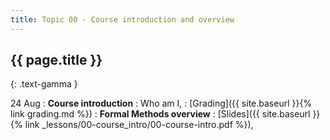 ```yaml
---
title: Topic 00 - Course introduction and overview
---
```


## {{ page.title }}
{: .text-gamma }

24 Aug
: **Course introduction**
  : Who am I,
  : [Grading]({{ site.baseurl }}{% link grading.md %})
: **Formal Methods overview**
  : [Slides]({{ site.baseurl }}{% link _lessons/00-course_intro/00-course-intro.pdf %}),
